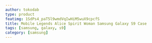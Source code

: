 ```yaml
---
author: tokodab
type: product
featimg: 1SdPs4_paT5l9wmdVqIwHiM5wuX9cpcfS
title: Mobile Legends Alice Spirit Woman Samsung Galaxy S9 Case
tags: [samsung, galaxy, s9]
category: [samsung]
---
```

